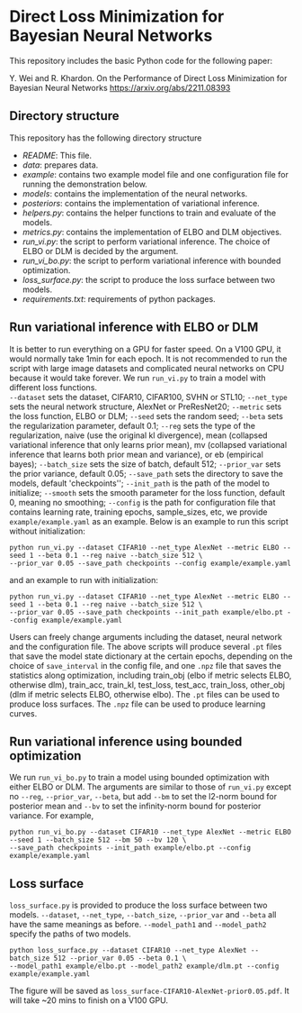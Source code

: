 # Direct Loss Minimization for Bayesian Neural Networks
This repository includes the basic Python code for the following paper:

Y. Wei and R. Khardon. On the Performance of Direct Loss Minimization for Bayesian Neural Networks
https://arxiv.org/abs/2211.08393

## Directory structure

This repository has the following directory structure
 * *README*: This file.
 * *data*: prepares data.
 * *example*: contains two example model file and one configuration file for running the demonstration below.
 * *models*: contains the implementation of the neural networks.
 * *posteriors*: contains the implementation of variational inference.
 * *helpers.py*: contains the helper functions to train and evaluate of the models.
 * *metrics.py*: contains the implementation of ELBO and DLM objectives.
 * *run_vi.py*: the script to perform variational inference. The choice of ELBO or DLM is decided by the argument.
 * *run_vi_bo.py*: the script to perform variational inference with bounded optimization.
 * *loss_surface.py*: the script to produce the loss surface between two models.
 * *requirements.txt*: requirements of python packages.

## Run variational inference with ELBO or DLM
It is better to run everything on a GPU for faster speed. On a V100 GPU, it would normally take 1min for each epoch.
It is not recommended to run the script with large image datasets and complicated neural networks on CPU because it would take forever.
We run `run_vi.py` to train a model with different loss functions.  
`--dataset` sets the dataset, CIFAR10, CIFAR100, SVHN or STL10; 
`--net_type` sets the neural network structure, AlexNet or PreResNet20;
`--metric` sets the loss function, ELBO or DLM;
`--seed` sets the random seed;
`--beta` sets the regularization parameter, default 0.1;
`--reg` sets the type of the regularization, naive (use the original kl divergence), 
mean (collapsed variational inference that only learns prior mean), 
mv (collapsed variational inference that learns both prior mean and variance),
or eb (empirical bayes);
`--batch_size` sets the size of batch, default 512;
`--prior_var` sets the prior variance, default 0.05;
`--save_path` sets the directory to save the models, default 'checkpoints'';
`--init_path` is the path of the model to initialize;
`--smooth` sets the smooth parameter for the loss function, default 0, meaning no smoothing;
`--config` is the path for configuration file that contains learning rate, training epochs, sample_sizes, etc, 
we provide `example/example.yaml` as an example.
Below is an example to run this script without initialization:
```console
python run_vi.py --dataset CIFAR10 --net_type AlexNet --metric ELBO --seed 1 --beta 0.1 --reg naive --batch_size 512 \
--prior_var 0.05 --save_path checkpoints --config example/example.yaml
```
and an example to run with initialization:
```console
python run_vi.py --dataset CIFAR10 --net_type AlexNet --metric ELBO --seed 1 --beta 0.1 --reg naive --batch_size 512 \
--prior_var 0.05 --save_path checkpoints --init_path example/elbo.pt --config example/example.yaml
```
Users can freely change arguments including the dataset, neural network and the configuration file. 
The above scripts will produce several `.pt` files that save the model state dictionary at the certain epochs, 
depending on the choice of `save_interval` in the config file, 
and one `.npz` file that saves the statistics along optimization, including train_obj (elbo if metric selects ELBO, otherwise dlm), 
train_acc, train_kl, test_loss, test_acc, train_loss, other_obj (dlm if metric selects ELBO, otherwise elbo). 
The `.pt` files can be used to produce loss surfaces. The `.npz` file can be used to produce learning curves.

## Run variational inference using bounded optimization
We run `run_vi_bo.py` to train a model using bounded optimization with either ELBO or DLM. The arguments are similar to 
those of `run_vi.py` except no `--reg`, `--prior_var`, `--beta`, but add
`--bm` to set the l2-norm bound for posterior mean and `--bv` to set the infinity-norm bound for posterior variance.
For example,
```console
python run_vi_bo.py --dataset CIFAR10 --net_type AlexNet --metric ELBO --seed 1 --batch_size 512 --bm 50 --bv 120 \
--save_path checkpoints --init_path example/elbo.pt --config example/example.yaml
```

## Loss surface
`loss_surface.py` is provided to produce the loss surface between two models. 
`--dataset`, `--net_type`, `--batch_size`, `--prior_var` and `--beta` all have the same meanings as before.
`--model_path1` and `--model_path2` specify the paths of two models.
```console
python loss_surface.py --dataset CIFAR10 --net_type AlexNet --batch_size 512 --prior_var 0.05 --beta 0.1 \
--model_path1 example/elbo.pt --model_path2 example/dlm.pt --config example/example.yaml
```
The figure will be saved as `loss_surface-CIFAR10-AlexNet-prior0.05.pdf`. It will take ~20 mins to finish on a V100 GPU.